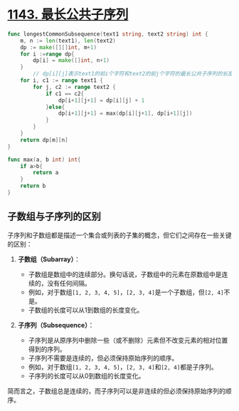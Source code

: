 # [1143. 最长公共子序列](https://leetcode.cn/problems/longest-common-subsequence/)

```go
func longestCommonSubsequence(text1 string, text2 string) int {
    m, n := len(text1), len(text2)
    dp := make([][]int, m+1)
    for i :=range dp{
        dp[i] = make([]int, n+1)
    }
		// dp[i][j]表示text1的前i个字符和text2的前j个字符的最长公共子序列的长度。
    for i, c1 := range text1 {
        for j, c2 := range text2 {
            if c1 == c2{
                dp[i+1][j+1] = dp[i][j] + 1
            }else{
                dp[i+1][j+1] = max(dp[i][j+1], dp[i+1][j])
            }
        }
    }
    return dp[m][n]
}

func max(a, b int) int{
    if a>b{
        return a
    }
    return b
}
```

## 子数组与子序列的区别

子序列和子数组都是描述一个集合或列表的子集的概念，但它们之间存在一些关键的区别：

1. **子数组（Subarray）**：
    - 子数组是数组中的连续部分。换句话说，子数组中的元素在原数组中是连续的，没有任何间隔。
    - 例如，对于数组`[1, 2, 3, 4, 5]`，`[2, 3, 4]`是一个子数组，但`[2, 4]`不是。
    - 子数组的长度可以从1到数组的长度变化。

2. **子序列（Subsequence）**：
    - 子序列是从原序列中删除一些（或不删除）元素但不改变元素的相对位置得到的序列。
    - 子序列不需要是连续的，但必须保持原始序列的顺序。
    - 例如，对于数组`[1, 2, 3, 4, 5]`，`[2, 3, 4]`和`[2, 4]`都是子序列。
    - 子序列的长度可以从0到数组的长度变化。

简而言之，子数组总是连续的，而子序列可以是非连续的但必须保持原始序列的顺序。

